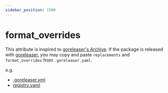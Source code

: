 ```yaml
---
sidebar_position: 1500
---
```


# format_overrides

This attribute is inspired to [goreleaser's Archive](https://goreleaser.com/customization/archive/).
If the package is released with [goreleaser](https://goreleaser.com/),
you may copy and paste `replacements` and `format_overrides` from `.goreleaser.yaml`.

e.g.

* [.goreleaser.yml](https://github.com/iawia002/annie/blob/v0.11.0/.goreleaser.yml#L51-L54)
* [registry.yaml](https://github.com/aquaproj/aqua-registry/blob/v0.8.0/registry.yaml#L361-L364)
